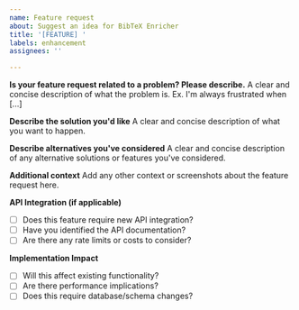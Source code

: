 ```yaml
---
name: Feature request
about: Suggest an idea for BibTeX Enricher
title: '[FEATURE] '
labels: enhancement
assignees: ''

---
```


**Is your feature request related to a problem? Please describe.**
A clear and concise description of what the problem is. Ex. I'm always frustrated when [...]

**Describe the solution you'd like**
A clear and concise description of what you want to happen.

**Describe alternatives you've considered**
A clear and concise description of any alternative solutions or features you've considered.

**Additional context**
Add any other context or screenshots about the feature request here.

**API Integration (if applicable)**
- [ ] Does this feature require new API integration?
- [ ] Have you identified the API documentation?
- [ ] Are there any rate limits or costs to consider?

**Implementation Impact**
- [ ] Will this affect existing functionality?
- [ ] Are there performance implications?
- [ ] Does this require database/schema changes? 